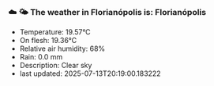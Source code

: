### ☁️ 🌤️  The weather in Florianópolis is: Florianópolis

- Temperature: 19.57°C
- On flesh: 19.36°C
- Relative air humidity: 68%
- Rain: 0.0 mm
- Description: Clear sky
- last updated: 2025-07-13T20:19:00.183222
